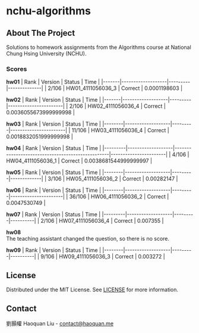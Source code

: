 # nchu-algorithms

## About The Project
Solutions to homework assignments from the Algorithms course at National Chung Hsing University (NCHU).

### Scores
**hw01**
| Rank  |      Version      | Status  |     Time     |
|-------|-------------------|---------|--------------|
| 2/106 | HW01_4111056036_3 | Correct | 0.0001198603 |

**hw02**
| Rank  |      Version      | Status  |          Time         |
|-------|-------------------|---------|-----------------------|
| 2/106 | HW02_4111056036_4 | Correct | 0.0036055673999999998 |

**hw03**
|  Rank  |      Version      | Status  |         Time          |
|--------|-------------------|---------|-----------------------|
| 11/106 | HW03_4111056036_4 | Correct | 0.0018832051999999998 |

**hw04**
|  Rank   |      Version      |                      Status                      |         Time          |
|---------|-------------------|--------------------------------------------------|-----------------------|
| 4/106   | HW04_4111056036_1 | Correct                                          | 0.0038681544999999997 |

**hw05**
|  Rank  |      Version      | Status  |    Time     |
|--------|-------------------|---------|-------------|
| 3/106  | HW05_4111056036_2 | Correct |  0.00282147 |

**hw06**
|  Rank  |      Version      | Status  |         Time         |
|--------|-------------------|---------|----------------------|
| 36/106 | HW06_4111056036_2 | Correct |         0.0047530749 |

**hw07**
|  Rank   |      Version      | Status  |   Time   |
|---------|-------------------|---------|----------|
| 2/106   | HW07_4111056036_4 | Correct | 0.007355 |

**hw08**  
The teaching assistant changed the question, so there is no score.

**hw09**
|  Rank  |      Version      | Status  |   Time   |
|--------|-------------------|---------|----------|
| 9/106  | HW09_4111056036_3 | Correct | 0.003272 |

## License
Distributed under the MIT License. See [LICENSE](LICENSE) for more information.

## Contact
劉顥權 Haoquan Liu - [contact@haoquan.me](mailto:contact@haoquan.me)
